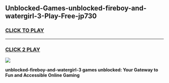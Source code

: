 
## Unblocked-Games-unblocked-fireboy-and-watergirl-3-Play-Free-jp730
<h3>
<a href="https://premium76.site?title=unblocked-fireboy-and-watergirl-3&ref=23A">CLICK TO PLAY</a></h3>
<hr>

<h3>
<a href="https://premium76.site?title=unblocked-fireboy-and-watergirl-3&ref=23A">CLICK 2 PLAY</a>
  
</h3>

<a href="https://premium76.site?title=unblocked-fireboy-and-watergirl-3&ref=23A"><img src="https://clearcache.store/games.png"></a>


**unblocked-fireboy-and-watergirl-3 games unblocked: Your Gateway to Fun and Accessible Online Gaming**
